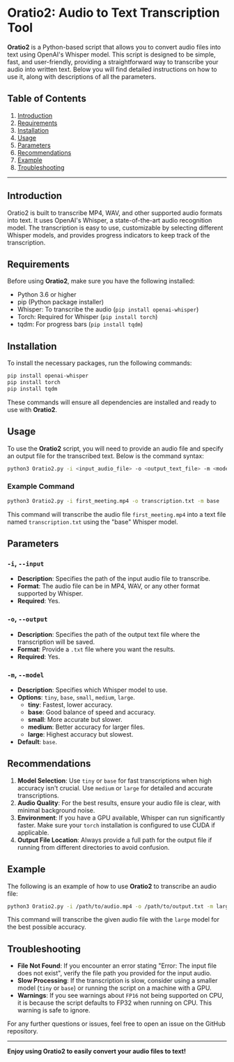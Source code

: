 # Oratio2: Audio to Text Transcription Tool

**Oratio2** is a Python-based script that allows you to convert audio files into text using OpenAI's Whisper model. This script is designed to be simple, fast, and user-friendly, providing a straightforward way to transcribe your audio into written text. Below you will find detailed instructions on how to use it, along with descriptions of all the parameters.

## Table of Contents

1. [Introduction](#introduction)
2. [Requirements](#requirements)
3. [Installation](#installation)
4. [Usage](#usage)
5. [Parameters](#parameters)
6. [Recommendations](#recommendations)
7. [Example](#example)
8. [Troubleshooting](#troubleshooting)

---

## Introduction

Oratio2 is built to transcribe MP4, WAV, and other supported audio formats into text. It uses OpenAI's Whisper, a state-of-the-art audio recognition model. The transcription is easy to use, customizable by selecting different Whisper models, and provides progress indicators to keep track of the transcription.

## Requirements

Before using **Oratio2**, make sure you have the following installed:

- Python 3.6 or higher
- pip (Python package installer)
- Whisper: To transcribe the audio (`pip install openai-whisper`)
- Torch: Required for Whisper (`pip install torch`)
- tqdm: For progress bars (`pip install tqdm`)

## Installation

To install the necessary packages, run the following commands:

```sh
pip install openai-whisper
pip install torch
pip install tqdm
```

These commands will ensure all dependencies are installed and ready to use with **Oratio2**.

## Usage

To use the **Oratio2** script, you will need to provide an audio file and specify an output file for the transcribed text. Below is the command syntax:

```sh
python3 Oratio2.py -i <input_audio_file> -o <output_text_file> -m <model>
```

### Example Command

```sh
python3 Oratio2.py -i first_meeting.mp4 -o transcription.txt -m base
```

This command will transcribe the audio file `first_meeting.mp4` into a text file named `transcription.txt` using the "base" Whisper model.

## Parameters

### `-i`, `--input`
- **Description**: Specifies the path of the input audio file to transcribe.
- **Format**: The audio file can be in MP4, WAV, or any other format supported by Whisper.
- **Required**: Yes.

### `-o`, `--output`
- **Description**: Specifies the path of the output text file where the transcription will be saved.
- **Format**: Provide a `.txt` file where you want the results.
- **Required**: Yes.

### `-m`, `--model`
- **Description**: Specifies which Whisper model to use.
- **Options**: `tiny`, `base`, `small`, `medium`, `large`.
  - **tiny**: Fastest, lower accuracy.
  - **base**: Good balance of speed and accuracy.
  - **small**: More accurate but slower.
  - **medium**: Better accuracy for larger files.
  - **large**: Highest accuracy but slowest.
- **Default**: `base`.

## Recommendations

1. **Model Selection**: Use `tiny` or `base` for fast transcriptions when high accuracy isn't crucial. Use `medium` or `large` for detailed and accurate transcriptions.
2. **Audio Quality**: For the best results, ensure your audio file is clear, with minimal background noise.
3. **Environment**: If you have a GPU available, Whisper can run significantly faster. Make sure your `torch` installation is configured to use CUDA if applicable.
4. **Output File Location**: Always provide a full path for the output file if running from different directories to avoid confusion.

## Example

The following is an example of how to use **Oratio2** to transcribe an audio file:

```sh
python3 Oratio2.py -i /path/to/audio.mp4 -o /path/to/output.txt -m large
```

This command will transcribe the given audio file with the `large` model for the best possible accuracy.

## Troubleshooting

- **File Not Found**: If you encounter an error stating "Error: The input file does not exist", verify the file path you provided for the input audio.
- **Slow Processing**: If the transcription is slow, consider using a smaller model (`tiny` or `base`) or running the script on a machine with a GPU.
- **Warnings**: If you see warnings about `FP16` not being supported on CPU, it is because the script defaults to FP32 when running on CPU. This warning is safe to ignore.

For any further questions or issues, feel free to open an issue on the GitHub repository.

---

**Enjoy using Oratio2 to easily convert your audio files to text!**

